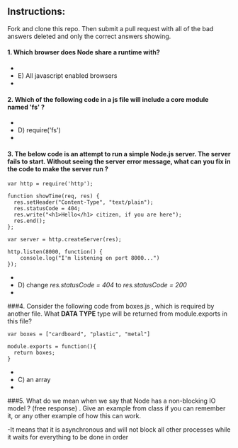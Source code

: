 ## Instructions:
Fork and clone this repo.  Then submit a pull request with all of the bad answers deleted and only the correct answers showing.

#### 1.  Which browser does Node share a runtime with?
*
* E) All javascript enabled browsers
*

#### 2.  Which of the following code in a js file will include a core module named 'fs' ?   
*
* D) require('fs')
*

#### 3.  The below code is an attempt to run a simple Node.js server. The server fails to start. Without seeing the server error message, what can you fix in the code to make the server run ?

```
var http = require('http');

function showTime(req, res) {
  res.setHeader("Content-Type", "text/plain");
  res.statusCode = 404;
  res.write("<h1>Hello</h1> citizen, if you are here");
  res.end();
};

var server = http.createServer(res);

http.listen(8000, function() {
	console.log("I'm listening on port 8000...")
});

```

*
* D) change *res.statusCode = 404*  to *res.statusCode = 200*
*

###4. Consider the following code from boxes.js , which is required by another file.  What **DATA TYPE** type will be returned from module.exports in this file?
```
var boxes = ["cardboard", "plastic", "metal"]

module.exports = function(){
  return boxes;
}

```

*
* C) an array
*

###5. What do we mean when we say that Node has a non-blocking IO model ?  (free response) . Give an example from class if you can remember it, or any other example of how this can work.

-It means that it is asynchronous and will not block all other processes while it waits for everything to be done in order
